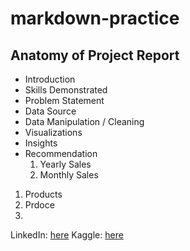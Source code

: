 # markdown-practice

## Anatomy of Project Report
- Introduction
- Skills Demonstrated
- Problem Statement
- Data Source
- Data Manipulation / Cleaning
- Visualizations
- Insights
- Recommendation
  1. Yearly Sales
  2. Monthly Sales

1. Products
2. Prdoce
3. 

LinkedIn: [here](www.linkedin.com/in/benjamin-tayelolu)
Kaggle: [here](https://www.kaggle.com/benjamintayelolu)
